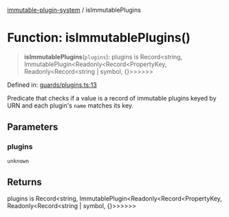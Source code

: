[immutable-plugin-system](../README.md) / isImmutablePlugins

# Function: isImmutablePlugins()

> **isImmutablePlugins**(`plugins`): plugins is Record\<string, ImmutablePlugin\<Readonly\<Record\<PropertyKey, Readonly\<Record\<string \| symbol, \{\}\>\>\>\>\>\>

Defined in: [guards/plugins.ts:13](https://github.com/agladysh/immutable-plugin-system/blob/main/src/guards/plugins.ts#L13)

Predicate that checks if a value is a record of immutable plugins keyed by
URN and each plugin's `name` matches its key.

## Parameters

### plugins

`unknown`

## Returns

plugins is Record\<string, ImmutablePlugin\<Readonly\<Record\<PropertyKey, Readonly\<Record\<string \| symbol, \{\}\>\>\>\>\>\>
